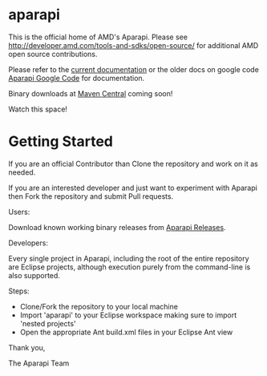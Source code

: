 aparapi
=======

This is the official home of AMD's Aparapi. Please see http://developer.amd.com/tools-and-sdks/open-source/ for additional AMD open source contributions.

Please refer to the [current documentation](doc/README.md) or the older docs on google code [Aparapi Google Code](https://code.google.com/p/aparapi/) for documentation.

Binary downloads at [Maven Central](http://central.sonatype.org/) coming soon!

Watch this space!

Getting Started
=======

If you are an official Contributor than Clone the repository and work on it as needed.

If you are an interested developer and just want to experiment with Aparapi then Fork the repository and submit Pull requests.

Users:

Download known working binary releases from [Aparapi Releases](https://github.com/aparapi/aparapi/releases).

Developers:

Every single project in Aparapi, including the root of the entire repository are Eclipse projects, although execution purely from the command-line is also supported.

Steps:

- Clone/Fork the repository to your local machine
- Import 'aparapi' to your Eclipse workspace making sure to import 'nested projects'
- Open the appropriate Ant build.xml files in your Eclipse Ant view


Thank you,

The Aparapi Team
